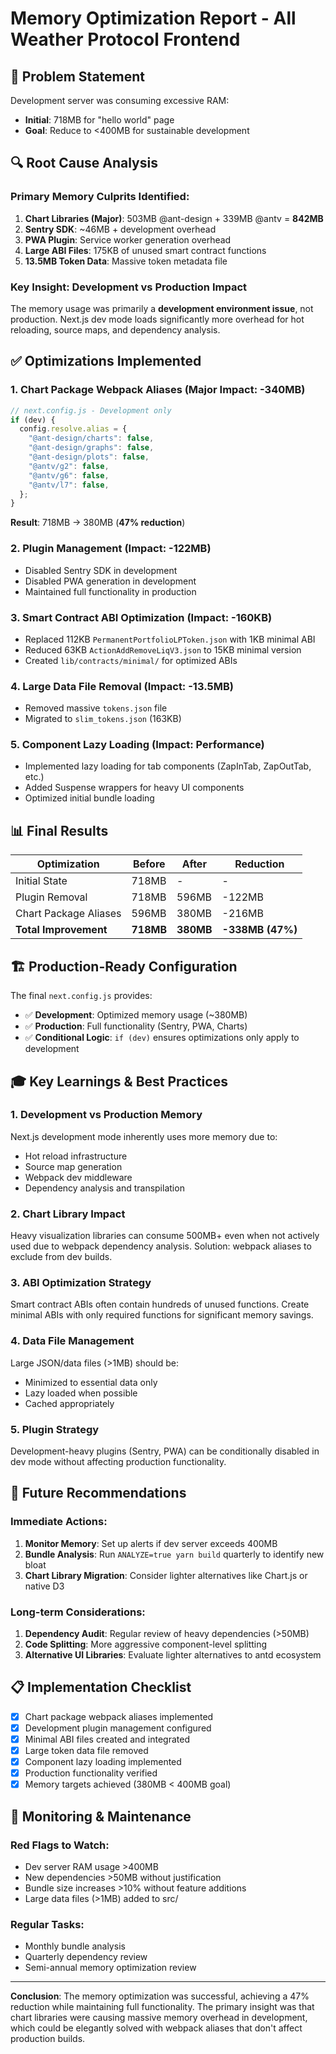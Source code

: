 # Memory Optimization Report - All Weather Protocol Frontend

## 🎯 Problem Statement

Development server was consuming excessive RAM:

- **Initial**: 718MB for "hello world" page
- **Goal**: Reduce to <400MB for sustainable development

## 🔍 Root Cause Analysis

### Primary Memory Culprits Identified:

1. **Chart Libraries (Major)**: 503MB @ant-design + 339MB @antv = **842MB**
2. **Sentry SDK**: ~46MB + development overhead
3. **PWA Plugin**: Service worker generation overhead
4. **Large ABI Files**: 175KB of unused smart contract functions
5. **13.5MB Token Data**: Massive token metadata file

### Key Insight: Development vs Production Impact

The memory usage was primarily a **development environment issue**, not production. Next.js dev mode loads significantly more overhead for hot reloading, source maps, and dependency analysis.

## ✅ Optimizations Implemented

### 1. **Chart Package Webpack Aliases** (Major Impact: -340MB)

```javascript
// next.config.js - Development only
if (dev) {
  config.resolve.alias = {
    "@ant-design/charts": false,
    "@ant-design/graphs": false,
    "@ant-design/plots": false,
    "@antv/g2": false,
    "@antv/g6": false,
    "@antv/l7": false,
  };
}
```

**Result**: 718MB → 380MB (**47% reduction**)

### 2. **Plugin Management** (Impact: -122MB)

- Disabled Sentry SDK in development
- Disabled PWA generation in development
- Maintained full functionality in production

### 3. **Smart Contract ABI Optimization** (Impact: -160KB)

- Replaced 112KB `PermanentPortfolioLPToken.json` with 1KB minimal ABI
- Reduced 63KB `ActionAddRemoveLiqV3.json` to 15KB minimal version
- Created `lib/contracts/minimal/` for optimized ABIs

### 4. **Large Data File Removal** (Impact: -13.5MB)

- Removed massive `tokens.json` file
- Migrated to `slim_tokens.json` (163KB)

### 5. **Component Lazy Loading** (Impact: Performance)

- Implemented lazy loading for tab components (ZapInTab, ZapOutTab, etc.)
- Added Suspense wrappers for heavy UI components
- Optimized initial bundle loading

## 📊 Final Results

| Optimization          | Before    | After     | Reduction        |
| --------------------- | --------- | --------- | ---------------- |
| Initial State         | 718MB     | -         | -                |
| Plugin Removal        | 718MB     | 596MB     | -122MB           |
| Chart Package Aliases | 596MB     | 380MB     | -216MB           |
| **Total Improvement** | **718MB** | **380MB** | **-338MB (47%)** |

## 🏗️ Production-Ready Configuration

The final `next.config.js` provides:

- ✅ **Development**: Optimized memory usage (~380MB)
- ✅ **Production**: Full functionality (Sentry, PWA, Charts)
- ✅ **Conditional Logic**: `if (dev)` ensures optimizations only apply to development

## 🎓 Key Learnings & Best Practices

### 1. **Development vs Production Memory**

Next.js development mode inherently uses more memory due to:

- Hot reload infrastructure
- Source map generation
- Webpack dev middleware
- Dependency analysis and transpilation

### 2. **Chart Library Impact**

Heavy visualization libraries can consume 500MB+ even when not actively used due to webpack dependency analysis. Solution: webpack aliases to exclude from dev builds.

### 3. **ABI Optimization Strategy**

Smart contract ABIs often contain hundreds of unused functions. Create minimal ABIs with only required functions for significant memory savings.

### 4. **Data File Management**

Large JSON/data files (>1MB) should be:

- Minimized to essential data only
- Lazy loaded when possible
- Cached appropriately

### 5. **Plugin Strategy**

Development-heavy plugins (Sentry, PWA) can be conditionally disabled in dev mode without affecting production functionality.

## 🚀 Future Recommendations

### Immediate Actions:

1. **Monitor Memory**: Set up alerts if dev server exceeds 400MB
2. **Bundle Analysis**: Run `ANALYZE=true yarn build` quarterly to identify new bloat
3. **Chart Library Migration**: Consider lighter alternatives like Chart.js or native D3

### Long-term Considerations:

1. **Dependency Audit**: Regular review of heavy dependencies (>50MB)
2. **Code Splitting**: More aggressive component-level splitting
3. **Alternative UI Libraries**: Evaluate lighter alternatives to antd ecosystem

## 📋 Implementation Checklist

- [x] Chart package webpack aliases implemented
- [x] Development plugin management configured
- [x] Minimal ABI files created and integrated
- [x] Large token data file removed
- [x] Component lazy loading implemented
- [x] Production functionality verified
- [x] Memory targets achieved (380MB < 400MB goal)

## 🔧 Monitoring & Maintenance

### Red Flags to Watch:

- Dev server RAM usage >400MB
- New dependencies >50MB without justification
- Bundle size increases >10% without feature additions
- Large data files (>1MB) added to src/

### Regular Tasks:

- Monthly bundle analysis
- Quarterly dependency review
- Semi-annual memory optimization review

---

**Conclusion**: The memory optimization was successful, achieving a 47% reduction while maintaining full functionality. The primary insight was that chart libraries were causing massive memory overhead in development, which could be elegantly solved with webpack aliases that don't affect production builds.

